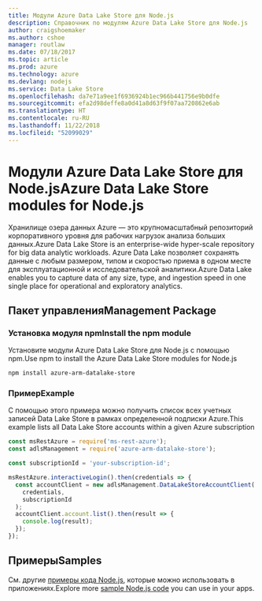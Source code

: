 ```yaml
---
title: Модули Azure Data Lake Store для Node.js
description: Справочник по модулям Azure Data Lake Store для Node.js
author: craigshoemaker
ms.author: cshoe
manager: routlaw
ms.date: 07/18/2017
ms.topic: article
ms.prod: azure
ms.technology: azure
ms.devlang: nodejs
ms.service: Data Lake Store
ms.openlocfilehash: da7e71a9ee1f6936924b1ec966b441756e9b0dfe
ms.sourcegitcommit: efa2d98deffe8a0d41a8d63f9f07aa720862e6ab
ms.translationtype: HT
ms.contentlocale: ru-RU
ms.lasthandoff: 11/22/2018
ms.locfileid: "52099029"
---
```

# <a name="azure-data-lake-store-modules-for-nodejs"></a><span data-ttu-id="098cb-103">Модули Azure Data Lake Store для Node.js</span><span class="sxs-lookup"><span data-stu-id="098cb-103">Azure Data Lake Store modules for Node.js</span></span>

<span data-ttu-id="098cb-104">Хранилище озера данных Azure — это крупномасштабный репозиторий корпоративного уровня для рабочих нагрузок анализа больших данных.</span><span class="sxs-lookup"><span data-stu-id="098cb-104">Azure Data Lake Store is an enterprise-wide hyper-scale repository for big data analytic workloads.</span></span> <span data-ttu-id="098cb-105">Azure Data Lake позволяет сохранять данные с любым размером, типом и скоростью приема в одном месте для эксплуатационной и исследовательской аналитики.</span><span class="sxs-lookup"><span data-stu-id="098cb-105">Azure Data Lake enables you to capture data of any size, type, and ingestion speed in one single place for operational and exploratory analytics.</span></span>

## <a name="management-package"></a><span data-ttu-id="098cb-106">Пакет управления</span><span class="sxs-lookup"><span data-stu-id="098cb-106">Management Package</span></span>

### <a name="install-the-npm-module"></a><span data-ttu-id="098cb-107">Установка модуля npm</span><span class="sxs-lookup"><span data-stu-id="098cb-107">Install the npm module</span></span>

<span data-ttu-id="098cb-108">Установите модули Azure Data Lake Store для Node.js с помощью npm.</span><span class="sxs-lookup"><span data-stu-id="098cb-108">Use npm to install the Azure Data Lake Store modules for Node.js</span></span>

```bash
npm install azure-arm-datalake-store
```

### <a name="example"></a><span data-ttu-id="098cb-109">Пример</span><span class="sxs-lookup"><span data-stu-id="098cb-109">Example</span></span>

<span data-ttu-id="098cb-110">С помощью этого примера можно получить список всех учетных записей Data Lake Store в рамках определенной подписки Azure.</span><span class="sxs-lookup"><span data-stu-id="098cb-110">This example lists all Data Lake Store accounts within a given Azure subscription</span></span>

```javascript
const msRestAzure = require('ms-rest-azure');
const adlsManagement = require('azure-arm-datalake-store');

const subscriptionId = 'your-subscription-id';

msRestAzure.interactiveLogin().then(credentials => {
  const accountClient = new adlsManagement.DataLakeStoreAccountClient(
    credentials,
    subscriptionId
  );
  accountClient.account.list().then(result => {
    console.log(result);
  });
});
```

## <a name="samples"></a><span data-ttu-id="098cb-111">Примеры</span><span class="sxs-lookup"><span data-stu-id="098cb-111">Samples</span></span>

<span data-ttu-id="098cb-112">См. другие [примеры кода Node.js](https://azure.microsoft.com/resources/samples/?platform=nodejs), которые можно использовать в приложениях.</span><span class="sxs-lookup"><span data-stu-id="098cb-112">Explore more [sample Node.js code](https://azure.microsoft.com/resources/samples/?platform=nodejs) you can use in your apps.</span></span>
